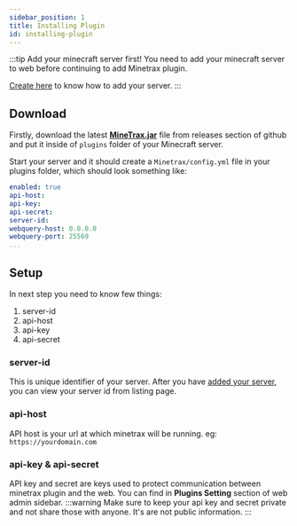 ```yaml
---
sidebar_position: 1
title: Installing Plugin
id: installing-plugin
---
```


:::tip Add your minecraft server first!
You need to add your minecraft server to web before continuing to add Minetrax plugin.

[Create here](../tutorials/adding-minecraft-server.md) to know how to add your server.
:::

## Download
Firstly, download the latest __[MineTrax.jar](https://github.com/MineTrax/plugin/releases)__ file from releases section of github and put it inside of `plugins` folder of your Minecraft server.

Start your server and it should create a `Minetrax/config.yml` file in your plugins folder, which should look something like:

```yml title=plugins/Minetrax/config.yml
enabled: true
api-host:
api-key:
api-secret:
server-id:
webquery-host: 0.0.0.0
webquery-port: 25569
...
```

## Setup
In next step you need to know few things:
 1. server-id
 2. api-host
 3. api-key
 4. api-secret

### server-id
This is unique identifier of your server.
After you have [added your server](../tutorials/adding-minecraft-server.md), you can view your server id from listing page.

### api-host
API host is your url at which minetrax will be running. eg: `https://yourdomain.com`

### api-key & api-secret
API key and secret are keys used to protect communication between minetrax plugin and the web. You can find in __Plugins Setting__ section of web admin sidebar.
:::warning
Make sure to keep your api key and secret private and not share those with anyone. It's are not public information.
:::